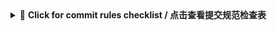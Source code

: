 <details>
<summary>📝 <strong>Click for commit rules checklist / 点击查看提交规范检查表</strong></summary>

- [![Commit Rules (EN)](https://img.shields.io/badge/Commit%20Rules-Important!-brightgreen?style=flat&logo=git)](https://github.com/rustsbi/slides/blob/main/2025/reports/Contributing%20to%20RustSBI.md)
- [![Commit Rules (ZH)](https://img.shields.io/badge/查看提交规范-重要!-brightgreen?style=flat&logo=git)](https://github.com/rustsbi/slides/blob/main/2025/reports/%E4%B8%BA%20RustSBI%20%E8%B4%A1%E7%8C%AE.md)

</details>
